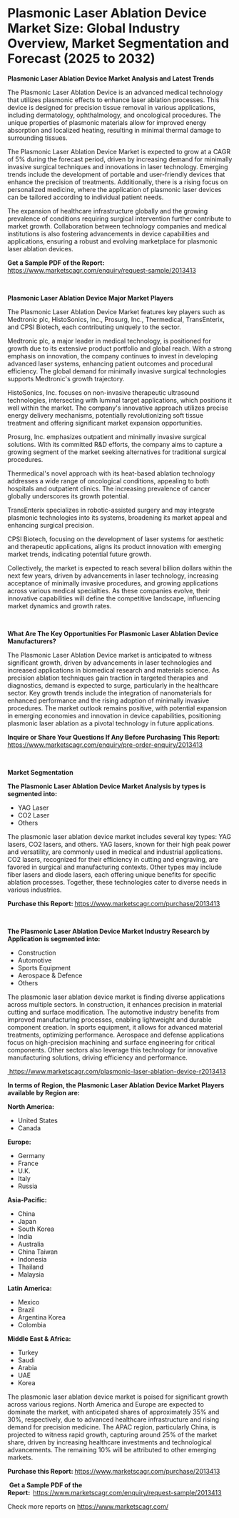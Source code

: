 <p><h1>Plasmonic Laser Ablation Device Market Size: Global Industry Overview, Market Segmentation and Forecast (2025 to 2032)</h1></p><p><strong>Plasmonic Laser Ablation Device Market Analysis and Latest Trends</strong></p>
<p><p>The Plasmonic Laser Ablation Device is an advanced medical technology that utilizes plasmonic effects to enhance laser ablation processes. This device is designed for precision tissue removal in various applications, including dermatology, ophthalmology, and oncological procedures. The unique properties of plasmonic materials allow for improved energy absorption and localized heating, resulting in minimal thermal damage to surrounding tissues.</p><p>The Plasmonic Laser Ablation Device Market is expected to grow at a CAGR of 5% during the forecast period, driven by increasing demand for minimally invasive surgical techniques and innovations in laser technology. Emerging trends include the development of portable and user-friendly devices that enhance the precision of treatments. Additionally, there is a rising focus on personalized medicine, where the application of plasmonic laser devices can be tailored according to individual patient needs.</p><p>The expansion of healthcare infrastructure globally and the growing prevalence of conditions requiring surgical intervention further contribute to market growth. Collaboration between technology companies and medical institutions is also fostering advancements in device capabilities and applications, ensuring a robust and evolving marketplace for plasmonic laser ablation devices.</p></p>
<p><strong>Get a Sample PDF of the Report:&nbsp;</strong> <a href="https://www.marketscagr.com/enquiry/request-sample/2013413?utm_campaign=2384&utm_medium=2&utm_source=Github&utm_content=ia&utm_term=02032025&utm_id=plasmonic-laser-ablation-device">https://www.marketscagr.com/enquiry/request-sample/2013413</a></p>
<p>&nbsp;</p>
<p><strong>Plasmonic Laser Ablation Device Major Market Players</strong></p>
<p><p>The Plasmonic Laser Ablation Device Market features key players such as Medtronic plc, HistoSonics, Inc., Prosurg, Inc., Thermedical, TransEnterix, and CPSI Biotech, each contributing uniquely to the sector.</p><p>Medtronic plc, a major leader in medical technology, is positioned for growth due to its extensive product portfolio and global reach. With a strong emphasis on innovation, the company continues to invest in developing advanced laser systems, enhancing patient outcomes and procedural efficiency. The global demand for minimally invasive surgical technologies supports Medtronic's growth trajectory.</p><p>HistoSonics, Inc. focuses on non-invasive therapeutic ultrasound technologies, intersecting with luminal target applications, which positions it well within the market. The company's innovative approach utilizes precise energy delivery mechanisms, potentially revolutionizing soft tissue treatment and offering significant market expansion opportunities.</p><p>Prosurg, Inc. emphasizes outpatient and minimally invasive surgical solutions. With its committed R&D efforts, the company aims to capture a growing segment of the market seeking alternatives for traditional surgical procedures. </p><p>Thermedical's novel approach with its heat-based ablation technology addresses a wide range of oncological conditions, appealing to both hospitals and outpatient clinics. The increasing prevalence of cancer globally underscores its growth potential.</p><p>TransEnterix specializes in robotic-assisted surgery and may integrate plasmonic technologies into its systems, broadening its market appeal and enhancing surgical precision.</p><p>CPSI Biotech, focusing on the development of laser systems for aesthetic and therapeutic applications, aligns its product innovation with emerging market trends, indicating potential future growth.</p><p>Collectively, the market is expected to reach several billion dollars within the next few years, driven by advancements in laser technology, increasing acceptance of minimally invasive procedures, and growing applications across various medical specialties. As these companies evolve, their innovative capabilities will define the competitive landscape, influencing market dynamics and growth rates.</p></p>
<p>&nbsp;</p>
<p><strong>What Are The Key Opportunities For Plasmonic Laser Ablation Device Manufacturers?</strong></p>
<p><p>The Plasmonic Laser Ablation Device market is anticipated to witness significant growth, driven by advancements in laser technologies and increased applications in biomedical research and materials science. As precision ablation techniques gain traction in targeted therapies and diagnostics, demand is expected to surge, particularly in the healthcare sector. Key growth trends include the integration of nanomaterials for enhanced performance and the rising adoption of minimally invasive procedures. The market outlook remains positive, with potential expansion in emerging economies and innovation in device capabilities, positioning plasmonic laser ablation as a pivotal technology in future applications.</p></p>
<p><strong>Inquire or Share Your Questions If Any Before Purchasing This Report:</strong> <a href="https://www.marketscagr.com/enquiry/pre-order-enquiry/2013413?utm_campaign=2384&utm_medium=2&utm_source=Github&utm_content=ia&utm_term=02032025&utm_id=plasmonic-laser-ablation-device">https://www.marketscagr.com/enquiry/pre-order-enquiry/2013413</a></p>
<p>&nbsp;</p>
<p><strong>Market Segmentation</strong></p>
<p><strong>The Plasmonic Laser Ablation Device Market Analysis by types is segmented into:</strong></p>
<p><ul><li>YAG Laser</li><li>CO2 Laser</li><li>Others</li></ul></p>
<p><p>The plasmonic laser ablation device market includes several key types: YAG lasers, CO2 lasers, and others. YAG lasers, known for their high peak power and versatility, are commonly used in medical and industrial applications. CO2 lasers, recognized for their efficiency in cutting and engraving, are favored in surgical and manufacturing contexts. Other types may include fiber lasers and diode lasers, each offering unique benefits for specific ablation processes. Together, these technologies cater to diverse needs in various industries.</p></p>
<p><strong>Purchase this Report:&nbsp;</strong><a href="https://www.marketscagr.com/purchase/2013413?utm_campaign=2384&utm_medium=2&utm_source=Github&utm_content=ia&utm_term=02032025&utm_id=plasmonic-laser-ablation-device">https://www.marketscagr.com/purchase/2013413</a></p>
<p>&nbsp;</p>
<p><strong>The Plasmonic Laser Ablation Device Market Industry Research by Application is segmented into:</strong></p>
<p><ul><li>Construction</li><li>Automotive</li><li>Sports Equipment</li><li>Aerospace & Defence</li><li>Others</li></ul></p>
<p><p>The plasmonic laser ablation device market is finding diverse applications across multiple sectors. In construction, it enhances precision in material cutting and surface modification. The automotive industry benefits from improved manufacturing processes, enabling lightweight and durable component creation. In sports equipment, it allows for advanced material treatments, optimizing performance. Aerospace and defense applications focus on high-precision machining and surface engineering for critical components. Other sectors also leverage this technology for innovative manufacturing solutions, driving efficiency and performance.</p></p>
<p><a href="https://www.marketscagr.com/plasmonic-laser-ablation-device-r2013413?utm_campaign=2384&utm_medium=2&utm_source=Github&utm_content=ia&utm_term=02032025&utm_id=plasmonic-laser-ablation-device">&nbsp;https://www.marketscagr.com/plasmonic-laser-ablation-device-r2013413</a></p>
<p><strong>In terms of Region, the Plasmonic Laser Ablation Device Market Players available by Region are:</strong></p>
<p>
    <p> <strong> North America: </strong>
        <ul>
            <li>United States</li>
            <li>Canada</li>
        </ul>
        </p> 
    <p> <strong> Europe: </strong>
        <ul>
            <li>Germany</li>
            <li>France</li>
            <li>U.K.</li>
            <li>Italy</li>
            <li>Russia</li>
        </ul>
        </p> 
    <p> <strong> Asia-Pacific: </strong>
        <ul>
            <li>China</li>
            <li>Japan</li>
            <li>South Korea</li>
            <li>India</li>
            <li>Australia</li>
            <li>China Taiwan</li>
            <li>Indonesia</li>
            <li>Thailand</li>
            <li>Malaysia</li>
        </ul>
        </p> 
    <p> <strong> Latin America: </strong>
        <ul>
            <li>Mexico</li>
            <li>Brazil</li>
            <li>Argentina Korea</li>
            <li>Colombia</li>
        </ul>
        </p> 
    <p> <strong> Middle East & Africa: </strong>
        <ul>
            <li>Turkey</li>
            <li>Saudi</li>
            <li>Arabia</li>
            <li>UAE</li>
            <li>Korea</li>
        </ul>
    </p>
    </p>
<p><p>The plasmonic laser ablation device market is poised for significant growth across various regions. North America and Europe are expected to dominate the market, with anticipated shares of approximately 35% and 30%, respectively, due to advanced healthcare infrastructure and rising demand for precision medicine. The APAC region, particularly China, is projected to witness rapid growth, capturing around 25% of the market share, driven by increasing healthcare investments and technological advancements. The remaining 10% will be attributed to other emerging markets.</p></p>
<p><strong>Purchase this Report: </strong><a href="https://www.marketscagr.com/purchase/2013413?utm_campaign=2384&utm_medium=2&utm_source=Github&utm_content=ia&utm_term=02032025&utm_id=plasmonic-laser-ablation-device">https://www.marketscagr.com/purchase/2013413</a></p>
<p>&nbsp;<strong>Get a Sample PDF of the Report:&nbsp;&nbsp;</strong><a href="https://www.marketscagr.com/enquiry/request-sample/2013413?utm_campaign=2384&utm_medium=2&utm_source=Github&utm_content=ia&utm_term=02032025&utm_id=plasmonic-laser-ablation-device">https://www.marketscagr.com/enquiry/request-sample/2013413</a></p>
<p><strong></strong></p>
<p>Check more reports on <a href="https://www.marketscagr.com/?utm_campaign=2384&utm_medium=2&utm_source=Github&utm_content=ia&utm_term=02032025&utm_id=plasmonic-laser-ablation-device">https://www.marketscagr.com/</a></p>